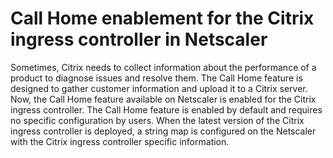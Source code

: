 # Call Home enablement for the Citrix ingress controller in Netscaler

Sometimes, Citrix needs to collect information about the performance of a product to diagnose issues and resolve them. The Call Home feature is designed to gather customer information and upload it to a Citrix server. Now, the Call Home feature available on Netscaler is enabled for the Citrix ingress controller.
The Call Home feature is enabled by default and requires no specific configuration by users. When the latest version of the Citrix ingress controller is deployed, a string map is configured on the Netscaler with the Citrix ingress controller specific information.
